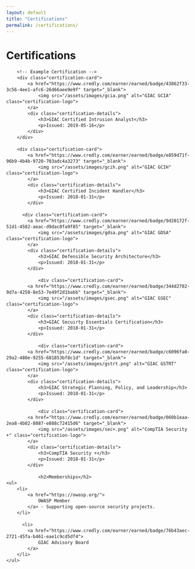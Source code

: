 ```yaml
---
layout: default
title: "Certifications"
permalink: /certifications/
---
```


<div class="certifications-page">
    <h1>Certifications</h1>
    <div class="certifications-grid">

        <!-- Example Certification -->
        <div class="certification-card">
            <a href="https://www.credly.com/earner/earned/badge/43862f33-3c56-4ee1-afc6-26d66aee9e9f" target="_blank">
                <img src="/assets/images/gcia.png" alt="GIAC GCIA" class="certification-logo">
            </a>
            <div class="certification-details">
                <h3>GIAC Certified Intrusion Analyst</h3>
                <p>Issued: 2019-05-16</p>
            </div>
        </div>

        <div class="certification-card">
            <a href="https://www.credly.com/earner/earned/badge/e859d71f-96b9-4b4b-9720-703adc4a3273" target="_blank">
                <img src="/assets/images/gcih.png" alt="GIAC GCIH" class="certification-logo">
            </a>
            <div class="certification-details">
                <h3>GIAC Certified Incident Handler</h3>
                <p>Issued: 2018-01-31</p>
            </div>

          <div class="certification-card">
            <a href="https://www.credly.com/earner/earned/badge/9d20172f-51d1-4582-aeac-d9dac0fa9f85" target="_blank">
                <img src="/assets/images/gdsa.png" alt="GIAC GDSA" class="certification-logo">
            </a>
            <div class="certification-details">
                <h3>GIAC Defensible Security Architecture</h3>
                <p>Issued: 2018-01-31</p>
            </div>

                <div class="certification-card">
            <a href="https://www.credly.com/earner/earned/badge/344d2702-9d7a-4250-8e53-7e49f2d1babb" target="_blank">
                <img src="/assets/images/gsec.png" alt="GIAC GSEC" class="certification-logo">
            </a>
            <div class="certification-details">
                <h3>GIAC Secuirty Essentials Certification</h3>
                <p>Issued: 2018-01-31</p>
            </div>

                <div class="certification-card">
            <a href="https://www.credly.com/earner/earned/badge/c6096fa0-29a2-480e-9255-681853bf8c1d" target="_blank">
                <img src="/assets/images/gstrt.png" alt="GIAC GSTRT" class="certification-logo">
            </a>
            <div class="certification-details">
                <h3>GIAC Strategic Planning, Policy, and Leadership</h3>
                <p>Issued: 2018-01-31</p>
            </div>

                <div class="certification-card">
            <a href="https://www.credly.com/earner/earned/badge/060b1eaa-2ea8-4b02-8087-e888c72415d6" target="_blank">
                <img src="/assets/images/sec+.png" alt="CompTIA Security +" class="certification-logo">
            </a>
            <div class="certification-details">
                <h3>CompTIA Security +</h3>
                <p>Issued: 2018-01-31</p>
            </div>

                <h2>Memberships</h2>
    <ul>
        <li>
            <a href="https://owasp.org/">
                OWASP Member
            </a> - Supporting open-source security projects.
        </li>

          <li>
            <a href="https://www.credly.com/earner/earned/badge/76b43aec-2721-45fa-b461-eae1c9cd5df4">
                GIAC Advisory Board
            </a>
        </li>
    </ul>
</div>
